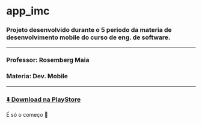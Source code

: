 # app_imc

### Projeto desenvolvido durante o 5 periodo da materia de desenvolvimento mobile do curso de eng. de software.
___
### Professor: Rosemberg Maia
### Materia: Dev. Mobile
___

### <a href="https://play.google.com/store/apps/details?id=com.ryanmelo.app_imc" target="_blank" >⬇️ Download na PlayStore</a>

É só o começo 🚀